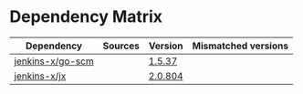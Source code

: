 # Dependency Matrix

Dependency | Sources | Version | Mismatched versions
---------- | ------- | ------- | -------------------
[jenkins-x/go-scm](https://github.com/jenkins-x/go-scm.git) |  | [1.5.37]() | 
[jenkins-x/jx](https://github.com/jenkins-x/jx) |  | [2.0.804](https://github.com/jenkins-x/jx/releases/tag/v2.0.804) | 
